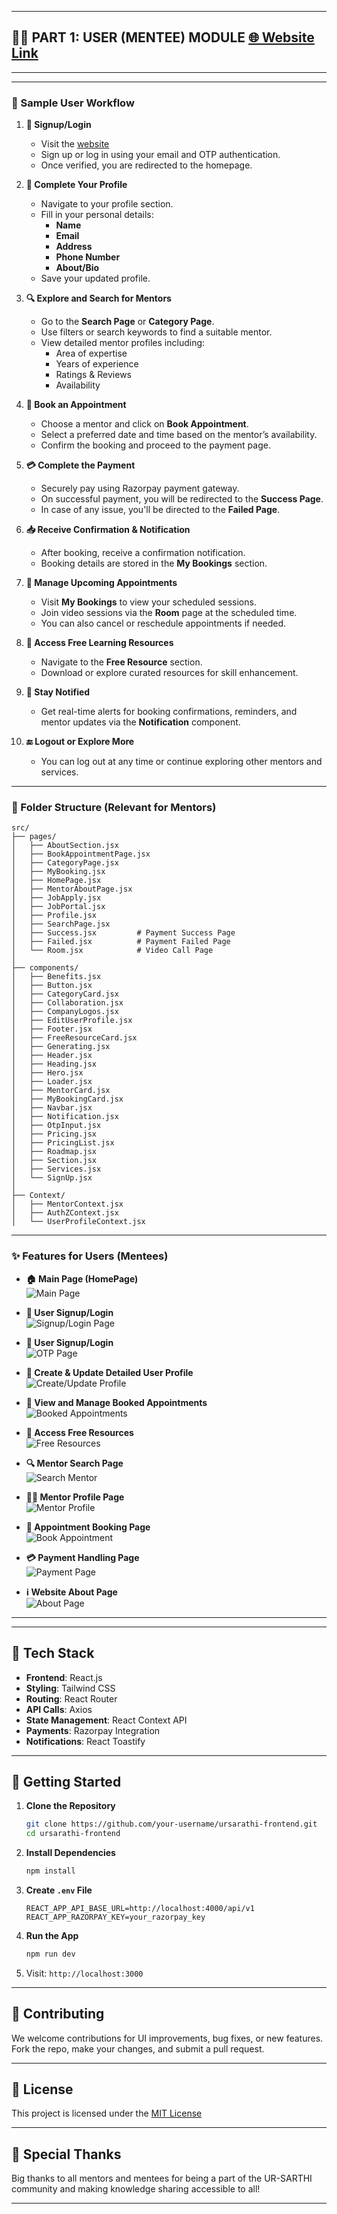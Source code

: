 


---

## 🧑‍🏫 PART 1: USER (MENTEE) MODULE [🌐 Website Link](https://ur-sarthi-user.vercel.app/)

---


---

### 🧪 Sample User Workflow

1. **🔐 Signup/Login**
   - Visit the [website](https://ur-sarthi-user.vercel.app/)
   - Sign up or log in using your email and OTP authentication.
   - Once verified, you are redirected to the homepage.

2. **👤 Complete Your Profile**
   - Navigate to your profile section.
   - Fill in your personal details:
     - **Name**
     - **Email**
     - **Address**
     - **Phone Number**
     - **About/Bio**
   - Save your updated profile.

3. **🔍 Explore and Search for Mentors**
   - Go to the **Search Page** or **Category Page**.
   - Use filters or search keywords to find a suitable mentor.
   - View detailed mentor profiles including:
     - Area of expertise
     - Years of experience
     - Ratings & Reviews
     - Availability

4. **📅 Book an Appointment**
   - Choose a mentor and click on **Book Appointment**.
   - Select a preferred date and time based on the mentor’s availability.
   - Confirm the booking and proceed to the payment page.

5. **💳 Complete the Payment**
   - Securely pay using Razorpay payment gateway.
   - On successful payment, you will be redirected to the **Success Page**.
   - In case of any issue, you'll be directed to the **Failed Page**.

6. **📥 Receive Confirmation & Notification**
   - After booking, receive a confirmation notification.
   - Booking details are stored in the **My Bookings** section.

7. **📆 Manage Upcoming Appointments**
   - Visit **My Bookings** to view your scheduled sessions.
   - Join video sessions via the **Room** page at the scheduled time.
   - You can also cancel or reschedule appointments if needed.

8. **📘 Access Free Learning Resources**
   - Navigate to the **Free Resource** section.
   - Download or explore curated resources for skill enhancement.

9. **🔔 Stay Notified**
   - Get real-time alerts for booking confirmations, reminders, and mentor updates via the **Notification** component.

10. **🔚 Logout or Explore More**
    - You can log out at any time or continue exploring other mentors and services.

---





### 📁 Folder Structure (Relevant for Mentors)

```
src/
├── pages/
│   ├── AboutSection.jsx
│   ├── BookAppointmentPage.jsx
│   ├── CategoryPage.jsx
│   ├── MyBooking.jsx
│   ├── HomePage.jsx
│   ├── MentorAboutPage.jsx
│   ├── JobApply.jsx
│   ├── JobPortal.jsx
│   ├── Profile.jsx
│   ├── SearchPage.jsx
│   ├── Success.jsx         # Payment Success Page
│   ├── Failed.jsx          # Payment Failed Page
│   └── Room.jsx            # Video Call Page
│
├── components/
│   ├── Benefits.jsx
│   ├── Button.jsx
│   ├── CategoryCard.jsx
│   ├── Collaboration.jsx
│   ├── CompanyLogos.jsx
│   ├── EditUserProfile.jsx
│   ├── Footer.jsx
│   ├── FreeResourceCard.jsx
│   ├── Generating.jsx
│   ├── Header.jsx
│   ├── Heading.jsx
│   ├── Hero.jsx
│   ├── Loader.jsx
│   ├── MentorCard.jsx
│   ├── MyBookingCard.jsx
│   ├── Navbar.jsx
│   ├── Notification.jsx
│   ├── OtpInput.jsx
│   ├── Pricing.jsx
│   ├── PricingList.jsx
│   ├── Roadmap.jsx
│   ├── Section.jsx
│   ├── Services.jsx
│   └── SignUp.jsx
│
├── Context/
│   ├── MentorContext.jsx
│   ├── AuthZContext.jsx
│   └── UserProfileContext.jsx
```

---

### ✨ Features for Users (Mentees)

- **🏠 Main Page (HomePage)**  
  ![Main Page](public/mainPage.png)

- **🔐 User Signup/Login**  
  ![Signup/Login Page](public/signup.png)

- **🔐 User Signup/Login**  
  ![OTP Page](public/otp_Page.png)

- **👤 Create & Update Detailed User Profile**  
  ![Create/Update Profile](public/createUpdatedProfile.png)

- **📅 View and Manage Booked Appointments**  
  ![Booked Appointments](public/bookedAppointments.png)

- **📘 Access Free Resources**  
  ![Free Resources](public/freeResource.png)

- **🔍 Mentor Search Page**  
  ![Search Mentor](public/searchMentorPage.png)

- **👨‍🏫 Mentor Profile Page**  
  ![Mentor Profile](public/mentorProfile.png)

- **📆 Appointment Booking Page**  
  ![Book Appointment](public/appointmentBookingPage.png)

- **💳 Payment Handling Page**  
  ![Payment Page](public/paymentPage.png)

- **ℹ️ Website About Page**  
  ![About Page](public/websiteAboutPage.png)

---


---

## 🔧 Tech Stack

- **Frontend**: React.js  
- **Styling**: Tailwind CSS  
- **Routing**: React Router  
- **API Calls**: Axios  
- **State Management**: React Context API  
- **Payments**: Razorpay Integration  
- **Notifications**: React Toastify  

---

## 🚀 Getting Started

1. **Clone the Repository**
   ```bash
   git clone https://github.com/your-username/ursarathi-frontend.git
   cd ursarathi-frontend
   ```

2. **Install Dependencies**
   ```bash
   npm install
   ```

3. **Create `.env` File**
   ```env
   REACT_APP_API_BASE_URL=http://localhost:4000/api/v1
   REACT_APP_RAZORPAY_KEY=your_razorpay_key
   ```

4. **Run the App**
   ```bash
   npm run dev
   ```

5. Visit: `http://localhost:3000`

---

## 🤝 Contributing

We welcome contributions for UI improvements, bug fixes, or new features.  
Fork the repo, make your changes, and submit a pull request.

---

## 📜 License

This project is licensed under the [MIT License](LICENSE)

---

## 🙌 Special Thanks

Big thanks to all mentors and mentees for being a part of the UR-SARTHI community and making knowledge sharing accessible to all!

---
